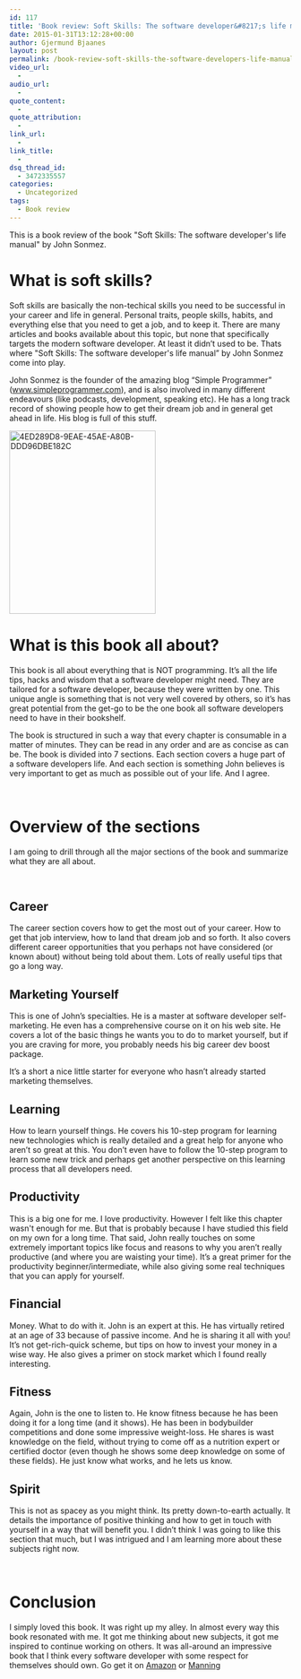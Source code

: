 ```yaml
---
id: 117
title: 'Book review: Soft Skills: The software developer&#8217;s life manual'
date: 2015-01-31T13:12:28+00:00
author: Gjermund Bjaanes
layout: post
permalink: /book-review-soft-skills-the-software-developers-life-manual/
video_url:
  - 
audio_url:
  - 
quote_content:
  - 
quote_attribution:
  - 
link_url:
  - 
link_title:
  - 
dsq_thread_id:
  - 3472335557
categories:
  - Uncategorized
tags:
  - Book review
---
```

This is a book review of the book "Soft Skills: The software developer's life manual" by John Sonmez.

<!--more-->
# What is soft skills?

Soft skills are basically the non-techical skills you need to be successful in your career and life in general. Personal traits, people skills, habits, and everything else that you need to get a job, and to keep it. There are many articles and books available about this topic, but none that specifically targets the modern software developer. At least it didn’t used to be. Thats where "Soft Skills: The software developer's life manual” by John Sonmez come into play.

John Sonmez is the founder of the amazing blog “Simple Programmer” (www.simpleprogrammer.com), and is also involved in many different endeavours (like podcasts, development, speaking etc). He has a long track record of showing people how to get their dream job and in general get ahead in life. His blog is full of this stuff.

[<img class="alignnone wp-image-120" src="http://gjermundbjaanes.com/wp-content/uploads/2015/01/4ED289D8-9EAE-45AE-A80B-DDD96DBE182C.jpg" alt="4ED289D8-9EAE-45AE-A80B-DDD96DBE182C" width="261" height="327" srcset="http://gjermundbjaanes.com/wp-content/uploads/2015/01/4ED289D8-9EAE-45AE-A80B-DDD96DBE182C.jpg 399w, http://gjermundbjaanes.com/wp-content/uploads/2015/01/4ED289D8-9EAE-45AE-A80B-DDD96DBE182C-239x300.jpg 239w" sizes="(max-width: 261px) 100vw, 261px" />](http://gjermundbjaanes.com/wp-content/uploads/2015/01/4ED289D8-9EAE-45AE-A80B-DDD96DBE182C.jpg)

# What is this book all about?

This book is all about everything that is NOT programming. It’s all the life tips, hacks and wisdom that a software developer might need. They are tailored for a software developer, because they were written by one. This unique angle is something that is not very well covered by others, so it’s has great potential from the get-go to be the one book all software developers need to have in their bookshelf.

The book is structured in such a way that every chapter is consumable in a matter of minutes. They can be read in any order and are as concise as can be. The book is divided into 7 sections. Each section covers a huge part of a software developers life. And each section is something John believes is very important to get as much as possible out of your life. And I agree.

&nbsp;

# Overview of the sections

I am going to drill through all the major sections of the book and summarize what they are all about.

&nbsp;

## Career

The career section covers how to get the most out of your career. How to get that job interview, how to land that dream job and so forth. It also covers different career opportunities that you perhaps not have considered (or known about) without being told about them. Lots of really useful tips that go a long way.

## Marketing Yourself

This is one of John’s specialties. He is a master at software developer self-marketing. He even has a comprehensive course on it on his web site. He covers a lot of the basic things he wants you to do to market yourself, but if you are craving for more, you probably needs his big career dev boost package.

It’s a short a nice little starter for everyone who hasn’t already started marketing themselves.

## Learning

How to learn yourself things. He covers his 10-step program for learning new technologies which is really detailed and a great help for anyone who aren’t so great at this. You don’t even have to follow the 10-step program to learn some new trick and perhaps get another perspective on this learning process that all developers need.

## Productivity

This is a big one for me. I love productivity. However I felt like this chapter wasn't enough for me. But that is probably because I have studied this field on my own for a long time. That said, John really touches on some extremely important topics like focus and reasons to why you aren’t really productive (and where you are waisting your time). It’s a great primer for the productivity beginner/intermediate, while also giving some real techniques that you can apply for yourself.

## Financial

Money. What to do with it. John is an expert at this. He has virtually retired at an age of 33 because of passive income. And he is sharing it all with you! It’s not get-rich-quick scheme, but tips on how to invest your money in a wise way. He also gives a primer on stock market which I found really interesting.

## Fitness

Again, John is the one to listen to. He know fitness because he has been doing it for a long time (and it shows). He has been in bodybuilder competitions and done some impressive weight-loss. He shares is wast knowledge on the field, without trying to come off as a nutrition expert or certified doctor (even though he shows some deep knowledge on some of these fields). He just know what works, and he lets us know.

## Spirit

This is not as spacey as you might think. Its pretty down-to-earth actually. It details the importance of positive thinking and how to get in touch with yourself in a way that will benefit you. I didn’t think I was going to like this section that much, but I was intrigued and I am learning more about these subjects right now.

&nbsp;

# Conclusion

I simply loved this book. It was right up my alley. In almost every way this book resonated with me. It got me thinking about new subjects, it got me inspired to continue working on others. It was all-around an impressive book that I think every software developer with some respect for themselves should own. Go get it on <a title="Buy Soft Skills on Amazon" href="http://www.amazon.com/Soft-Skills-software-developers-manual/dp/1617292397" target="_blank">Amazon</a> or <a title="Buy Soft Skills on Manning" href="http://www.manning.com/sonmez/" target="_blank">Manning</a>

<div class="addtoany_share_save_container addtoany_content_bottom">
  <div class="a2a_kit a2a_kit_size_32 addtoany_list a2a_target" id="wpa2a_11">
    <a class="a2a_button_facebook" href="http://www.addtoany.com/add_to/facebook?linkurl=http%3A%2F%2Fgjermundbjaanes.com%2Fbook-review-soft-skills-the-software-developers-life-manual%2F&linkname=Book%20review%3A%20Soft%20Skills%3A%20The%20software%20developer%E2%80%99s%20life%20manual" title="Facebook" rel="nofollow" target="_blank"></a><a class="a2a_button_twitter" href="http://www.addtoany.com/add_to/twitter?linkurl=http%3A%2F%2Fgjermundbjaanes.com%2Fbook-review-soft-skills-the-software-developers-life-manual%2F&linkname=Book%20review%3A%20Soft%20Skills%3A%20The%20software%20developer%E2%80%99s%20life%20manual" title="Twitter" rel="nofollow" target="_blank"></a><a class="a2a_button_google_plus" href="http://www.addtoany.com/add_to/google_plus?linkurl=http%3A%2F%2Fgjermundbjaanes.com%2Fbook-review-soft-skills-the-software-developers-life-manual%2F&linkname=Book%20review%3A%20Soft%20Skills%3A%20The%20software%20developer%E2%80%99s%20life%20manual" title="Google+" rel="nofollow" target="_blank"></a><a class="a2a_dd addtoany_share_save" href="https://www.addtoany.com/share"></a>
  </div>
</div>